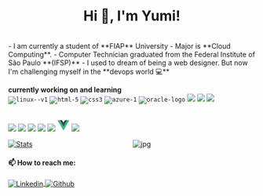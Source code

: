 <h1 align="center">Hi 👋, I'm Yumi!</h1>
<br>
- I am currently a student of **FIAP** University 
- Major is **Cloud Computing**.
- Computer Technician graduated from the Federal Institute of São Paulo **(IFSP)**
- I used to dream of being a web designer. But now I'm challenging myself in the **devops world 💻** 
<br>

**currently working on and learning**  
<code><img width="48" height="48" src="https://img.icons8.com/color/48/linux--v1.png" alt="linux--v1"/></code>
<code><img width="48" height="48" src="https://img.icons8.com/fluency/48/html-5.png" alt="html-5"/></code>
<code><img width="48" height="48" src="https://img.icons8.com/color/48/css3.png" alt="css3"/></code>
<code><img width="48" height="48" src="https://img.icons8.com/fluency/48/azure-1.png" alt="azure-1"/></code>
<code><img width="48" height="48" src="https://img.icons8.com/color/48/oracle-logo.png" alt="oracle-logo"/></code>
<code><img height="20" src="https://cdn.jsdelivr.net/npm/simple-icons@3.12.2/icons/pycharm.svg"></code>
<code><img height="20" src="https://cdn.jsdelivr.net/npm/simple-icons@3.12.2/icons/git.svg"></code>
<code><img height="20" src="https://cdn.jsdelivr.net/npm/simple-icons@3.12.2/icons/mysql.svg"></code>
<br>
<br>

<code><img height="25" src="https://cdn.jsdelivr.net/npm/simple-icons@3.12.2/icons/vim.svg"></code>
<code><img height="25" src="https://cdn.jsdelivr.net/npm/simple-icons@3.12.2/icons/django.svg"></code>
<code><img height="25" src="https://www.vectorlogo.zone/logos/pocoo_flask/pocoo_flask-icon.svg"></code>
<code><img height="25" src="https://cdn.jsdelivr.net/npm/simple-icons@3.12.2/icons/jquery.svg"></code>
<code><img height="25" src="https://cdn.jsdelivr.net/npm/simple-icons@3.12.2/icons/typescript.svg"></code>
<code><img height="25" src="https://raw.githubusercontent.com/devicons/devicon/master/icons/vuejs/vuejs-original.svg"></code>
<code><img height="25" src="https://cdn.jsdelivr.net/npm/simple-icons@3.12.2/icons/react.svg"></code>

[![Stats](https://github-readme-stats.vercel.app/api?username=yumi-tokuo&sshow_icons=true&theme=transparent)](https://github-readme-stats.vercel.app/api?username=yumi-tokuoshow_icons=true&theme=transparent)&nbsp; <img align="right" alt="jpg" width="250px" src="https://i.pinimg.com/originals/c0/44/59/c0445925ae3bb1a622dd2b95b96e9442.gif" />


#### 📫 How to reach me:

<a href="https://www.linkedin.com/in/yumitokuo/">
  <img align="center" alt="Linkedin" width="33px" src="https://cdn.jsdelivr.net/npm/simple-icons@3.12.2/icons/linkedin.svg" />
</a>
<a href="https://github.com/yumi-tokuo">
  <img align="center" alt="Github" width="33px" src="https://cdn.jsdelivr.net/npm/simple-icons@v3/icons/github.svg" />
</a>
<br />
<br />